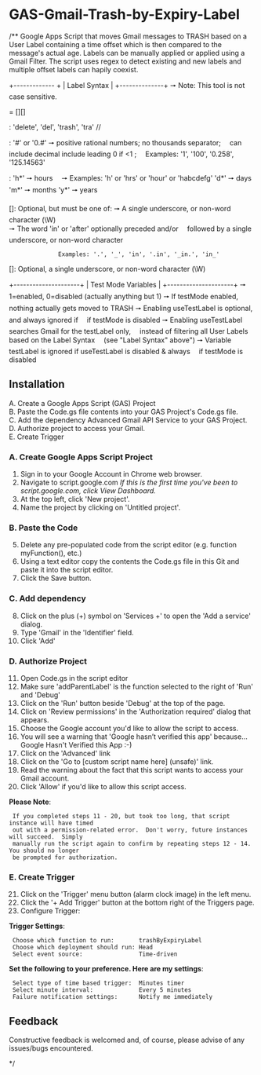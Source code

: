 # GAS-Gmail-Trash-by-Expiry-Label
/**
 Google Apps Script that moves Gmail messages to TRASH based on a User Label 
 containing a time offset which is then compared to the message's actual age.
 Labels can be manually applied or applied using a Gmail Filter.  The script uses 
 regex to detect existing and new labels and multiple offset labels can hapily coexist.
   
  +------------- +
  | Label Syntax |
  +--------------+
   🠖  Note: This tool is not case sensitive. 

  <Label> = <prefix>[<sepparator01>]<delay>[<sepparator01>]<unit>
                     
  <prefix>:   'delete', 'del', 'trash', 'tra'  // 
      
  <delay>: '#' or '0.#'        🠖  positive rational numbers; no thousands separator;
                                  can include decimal include leading 0 if <1 ;
                                  Examples: '1', '100', '0.258', '125.14563'
                                        
  <unit>:  'h*'   🠖   hours   🠖  Examples: 'h' or 'hrs' or 'hour' or 'habcdefg'
           'd*'   🠖   days
           'm*'   🠖   months
           'y*'   🠖   years   
  
  [<sepparator01>]:  Optional, but must be one of: 
                  🠖 A single underscore, or non-word character (\W)  
                  🠖 The word 'in' or 'after' optionally preceded and/or
                    followed by a single underscore, or non-word character
                        
                  Examples: '.', '_', 'in', '.in', '_in.', 'in_' 

   [<sepparator02>]:  Optional, a single underscore, or non-word character (\W)  

  +---------------------+
  | Test Mode Variables |
  +---------------------+
   🠖  1=enabled,  0=disabled (actually anything but 1) 
   🠖  If testMode enabled, nothing actually gets moved to TRASH
   🠖  Enabling useTestLabel is optional, and always ignored if
      if testMode is disabled
   🠖  Enabling useTestLabel searches Gmail for the testLabel only,
      instead of filtering all User Labels based on the Label Syntax
      (see "Label Syntax" above")
   🠖  Variable testLabel is ignored if useTestLabel is disabled & always
      if testMode is disabled

## Installation  
   
A.  Create a Google Apps Script (GAS) Project  
B.  Paste the Code.gs file contents into your GAS Project's Code.gs file.  
C.  Add the dependency Advanced Gmail API Service to your GAS Project.  
D.  Authorize project to access your Gmail.  
E.  Create Trigger
  
### A. Create Google Apps Script Project
1. Sign in to your Google Account in Chrome web browser.
2. Navigate to script.google.com  *If this is the first time you've been to script.google.com, click View Dashboard.*
3. At the top left, click 'New project'.
4. Name the project by clicking on 'Untitled project'. 

### B. Paste the Code
5. Delete any pre-populated code from the script editor (e.g. function myFunction(), etc.)
6. Using a text editor copy the contents the Code.gs file in this Git and paste it into the script editor.
7. Click the Save button.

### C. Add dependency
8. Click on the plus (+) symbol on 'Services  +' to open the 'Add a service' dialog.
9. Type 'Gmail' in the 'Identifier' field.
10. Click 'Add'

### D. Authorize Project
11. Open Code.gs in the script editor
12. Make sure 'addParentLabel' is the function selected to the right of 'Run' and 'Debug'
13. Click on the 'Run' button beside 'Debug' at the top of the page.
14. Click on 'Review permissions' in the 'Authorization required' dialog that appears.
15. Choose the Google account you'd like to allow the script to access.
16. You will see a warning that 'Google hasn’t verified this app' because... Google Hasn't Verified this App :-)
17. Click on the 'Advanced' link
18. Click on the 'Go to [custom script name here] (unsafe)' link.
19. Read the warning about the fact that this script wants to access your Gmail account.    
20. Click 'Allow' if you'd like to allow this script access.

**Please Note**:

     If you completed steps 11 - 20, but took too long, that script instance will have timed
     out with a permission-related error.  Don't worry, future instances will succeed.  Simply
     manually run the script again to confirm by repeating steps 12 - 14.  You should no longer
     be prompted for authorization.

### E. Create Trigger
21. Click on the 'Trigger' menu button (alarm clock image) in the left menu.
22. Click the '+  Add Trigger' button at the bottom right of the Triggers page.
23. Configure Trigger:  

**Trigger Settings**:  

     Choose which function to run:       trashByExpiryLabel  
     Choose which deployment should run: Head  
     Select event source:                Time-driven  

**Set the following to your preference.  Here are my settings**:  
    
     Select type of time based trigger:  Minutes timer  
     Select minute interval:             Every 5 minutes   
     Failure notification settings:      Notify me immediately   


## Feedback
Constructive feedback is welcomed and, of course, please advise of any issues/bugs encountered.  


*/
